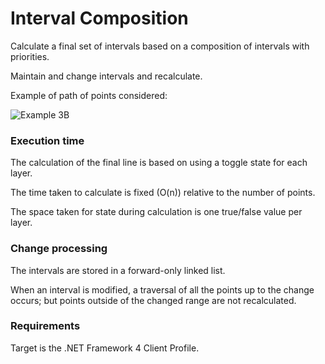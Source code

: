# Interval Composition
Calculate a final set of intervals based on a composition of intervals with priorities.

Maintain and change intervals and recalculate.

Example of path of points considered:

![Example 3B](https://github.com/pedroos/pedroos.github.io/blob/master/layered_intervals_svg_4b.svg "Example 3B")

### Execution time

The calculation of the final line is based on using a toggle state for each layer.

The time taken to calculate is fixed (O(n)) relative to the number of points.

The space taken for state during calculation is one true/false value per layer.

### Change processing

The intervals are stored in a forward-only linked list.

When an interval is modified, a traversal of all the points up to the change occurs; but points outside of the changed range are not recalculated.

### Requirements

Target is the .NET Framework 4 Client Profile.
